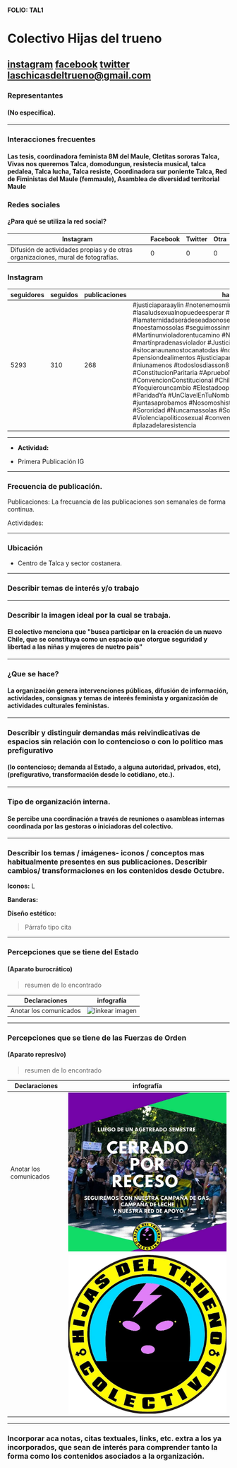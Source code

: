#### FOLIO: TAL1
# Colectivo Hijas del trueno

[instagram](https://www.instagram.com/las_hijasdeltrueno/)
[facebook](https://www.facebook.com/Hijas-del-trueno-107851347365462)
[twitter]()
<laschicasdeltrueno@gmail.com>
---

### Representantes
#### (No especifica).

---
### Interacciones frecuentes
#### Las tesis, coordinadora feminista 8M del Maule, Cletitas sororas Talca, Vivas nos queremos Talca, domodungun, resistecia musical, talca pedalea, Talca lucha, Talca resiste, Coordinadora sur poniente Talca, Red de Fiministas del Maule (femmaule), Asamblea de diversidad territorial Maule

### Redes sociales
#### ¿Para qué se utiliza la red social?
| Instagram | Facebook | Twitter | Otra 
|---|---|---|---|
|Difusión de actividades propias y de otras organizaciones, mural de fotografías.|0|0| 0|

### **Instagram**
| seguidores | seguidos | publicaciones | hashtag 
|---|---|---|---|
|5293|310|268| #justiciaparaaylin #notenemosministra #lasaludsexualnopuedeesperar #abortolegalderechoesencial #lamaternidadserádeseadaonoser#lamaternidadserádeseadaonoserá #noestamossolas #seguimossinministra #TodassomosAntonia #Martinunvioladorentucamino #Noestamossolas #martínpradenasviolador #JusticiaParaAntonia #justiciaparatodes #sitocanaunanostocanatodas #nomasafp #papitocorazon #pensiondealimentos #justiciaparaambar #justiciaparacatavasquez #niunamenos #todoslosdiasson8m #feminismo #Alertamachista #ConstitucionParitaria #AprueboNuevaConstitucion #ConvencionConstitucional #Chileparatodasytodos #Yoquierouncambio #Elestadoopresoresunmachoviolador #ParidadYa #UnClavelEnTuNombre #juntashacemoshistoria #juntasaprobamos #NosomoshistericasSomoshistoricas #50AñosUP #Sororidad #Nuncamassolas #Sororidad #Memoriafeminista #Violenciapoliticosexual #convencionconstitucional #plazadelaresistencia



---

* **Actividad:**   

* Primera Publicación IG

---
### Frecuencia de publicación.

Publicaciones: La frecuancia de las publicaciones son semanales de forma continua. 

Actividades:

---
### Ubicación
* Centro de Talca y sector costanera.

---
### Describir temas de interés y/o trabajo

---
### Describir la imagen ideal por la cual se trabaja.
#### El colectivo menciona que "busca participar en la creación de un nuevo Chile, que se constituya como un espacio que otorgue seguridad y libertad a las niñas y mujeres de nuetro pais" 

---
### ¿Que se hace?
#### La organización genera intervenciones públicas,  difusión de información, actividades, consignas y temas de interés feminista y organización de actividades culturales feministas.    

---
### Describir y distinguir demandas más reivindicativas de espacios sin relación con lo contencioso o con lo político mas prefigurativo
#### (lo contencioso; demanda al Estado, a alguna autoridad, privados, etc), (prefigurativo, transformación desde lo cotidiano, etc.).

---
### Tipo de organización interna.
#### Se percibe una coordinación a través de reuniones o asambleas internas coordinada  por las gestoras o iniciadoras del colectivo.  

---
### Describir los temas / imágenes- iconos / conceptos mas habitualmente presentes en sus publicaciones. Describir cambios/ transformaciones en los contenidos desde Octubre.

**Iconos:** L

**Banderas:**

**Diseño estético:**

> Párrafo tipo cita 

---
### Percepciones que se tiene del Estado
#### (Aparato burocrático)
> resumen de lo encontrado

| Declaraciones | infografía | 
|---|---|
|Anotar los comunicados | ![linkear imagen]() |

---
### Percepciones que se tiene de las Fuerzas de Orden
#### (Aparato represivo)
> resumen de lo encontrado

| Declaraciones | infografía | 
|---|---|
|Anotar los comunicados | ![imagen](Imagenes/1.jpg) |
| |![imagen2](Imagenes/2.jpg)


---
### Incorporar aca notas, citas textuales, links, etc. extra a los ya incorporados, que sean de interés para comprender tanto la forma como los contenidos asociados a la organización.

